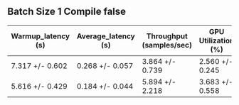 ## Batch Size 1 Compile false

| Warmup_latency (s) | Average_latency (s) | Throughput (samples/sec) | GPU Utilization (%) |
| ------------------ | ------------------- | ------------------------ | ------------------- |
| 7.317 +/- 0.602 | 0.268 +/- 0.057 | 3.864 +/- 0.739 | 2.560 +/- 0.245 |
| 5.616 +/- 0.429 | 0.184 +/- 0.044 | 5.894 +/- 2.218 | 3.683 +/- 0.558 |

